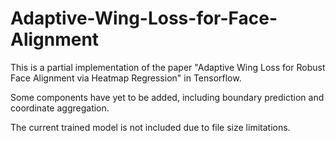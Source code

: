 # Adaptive-Wing-Loss-for-Face-Alignment
This is a partial implementation of the paper "Adaptive Wing Loss for Robust Face Alignment via Heatmap Regression" in Tensorflow. 

Some components have yet to be added, including boundary prediction and coordinate aggregation. 

The current trained model is not included due to file size limitations. 
